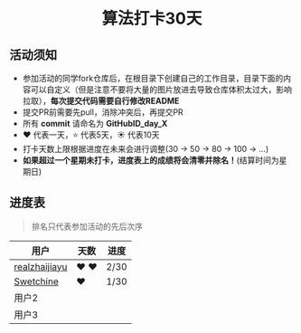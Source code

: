 <h1 align="center">
    算法打卡30天
</h1>


## 活动须知

- 参加活动的同学fork仓库后，在根目录下创建自己的工作目录，目录下面的内容可以自定义（但是注意不要将大量的图片放进去导致仓库体积太过大，影响拉取），**每次提交代码需要自行修改README**
- 提交PR前需要先pull，消除冲突后，再提交PR
- 所有 **commit** 请命名为 **GitHubID_day_X**
- :heart: 代表一天，:star: 代表5天，:sunny: 代表10天
- 打卡天数上限根据进度在未来会进行调整(30 -> 50 -> 80 -> 100 -> ...)
- **如果超过一个星期未打卡，进度表上的成绩将会清零并除名！**(结算时间为星期日)

## 进度表

> 排名只代表参加活动的先后次序

| 用户                                              | 天数            | 进度 |
| ------------------------------------------------- | --------------- | ---- |
| [realzhaijiayu](https://github.com/realzhaijiayu) | :heart: :heart: | 2/30 |
| [Swetchine](https://github.com/Swetchine)         | :heart:         | 1/30 |
| 用户2                                             |                 |      |
| 用户3                                             |                 |      |

